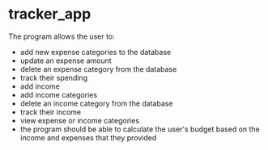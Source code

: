 # tracker_app

The program allows the user to:
- add new expense categories to the database
- update an expense amount
- delete an expense category from the database
- track their spending
- add income
- add income categories
- delete an income category from the database
- track their income
- view expense or income categories
- the program should be able to calculate the user's budget based
    on the income and expenses that they provided
